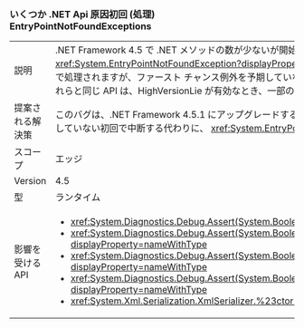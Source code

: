 ### <a name="some-net-apis-cause-first-chance-handled-entrypointnotfoundexceptions"></a>いくつか .NET Api 原因初回 (処理) EntryPointNotFoundExceptions

|   |   |
|---|---|
|説明|.NET Framework 4.5 で .NET メソッドの数が少ないが開始された最初の機会をスロー <xref:System.EntryPointNotFoundException?displayProperty=name>s。 これらの例外は .NET Framework 内で処理されますが、ファースト チャンス例外を予期していないテスト自動化を中断することがありました。 これらと同じ API は、HighVersionLie が有効なとき、一部の ApiVerifier シナリオを中断させます。|
|提案される解決策|このバグは、.NET Framework 4.5.1 にアップグレードすることによって回避できます。 テストの自動化を更新していない初回で中断する代わりに、 <xref:System.EntryPointNotFoundException?displayProperty=name>s。|
|スコープ|エッジ|
|Version|4.5|
|型|ランタイム|
|影響を受ける API|<ul><li><xref:System.Diagnostics.Debug.Assert(System.Boolean)?displayProperty=nameWithType></li><li><xref:System.Diagnostics.Debug.Assert(System.Boolean,System.String)?displayProperty=nameWithType></li><li><xref:System.Diagnostics.Debug.Assert(System.Boolean,System.String,System.String)?displayProperty=nameWithType></li><li><xref:System.Diagnostics.Debug.Assert(System.Boolean,System.String,System.String,System.Object[])?displayProperty=nameWithType></li><li><xref:System.Xml.Serialization.XmlSerializer.%23ctor(System.Type)?displayProperty=nameWithType></li></ul>|

